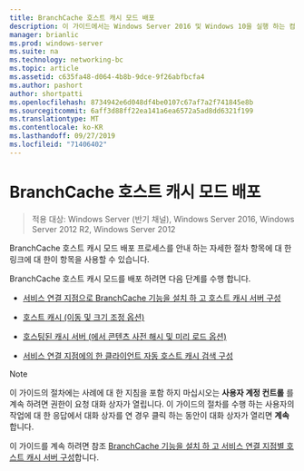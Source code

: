 ```yaml
---
title: BranchCache 호스트 캐시 모드 배포
description: 이 가이드에서는 Windows Server 2016 및 Windows 10을 실행 하는 컴퓨터에서 호스트 캐시 모드로 BranchCache를 배포 하는 방법 지침을 제공
manager: brianlic
ms.prod: windows-server
ms.suite: na
ms.technology: networking-bc
ms.topic: article
ms.assetid: c635fa48-d064-4b8b-9dce-9f26abfbcfa4
ms.author: pashort
author: shortpatti
ms.openlocfilehash: 8734942e6d048df4be0107c67af7a2f741845e8b
ms.sourcegitcommit: 6aff3d88ff22ea141a6ea6572a5ad8dd6321f199
ms.translationtype: MT
ms.contentlocale: ko-KR
ms.lasthandoff: 09/27/2019
ms.locfileid: "71406402"
---
```

# <a name="branchcache-hosted-cache-mode-deployment"></a>BranchCache 호스트 캐시 모드 배포

>적용 대상: Windows Server (반기 채널), Windows Server 2016, Windows Server 2012 R2, Windows Server 2012

BranchCache 호스트 캐시 모드 배포 프로세스를 안내 하는 자세한 절차 항목에 대 한 링크에 대 한이 항목을 사용할 수 있습니다.

BranchCache 호스트 캐시 모드를 배포 하려면 다음 단계를 수행 합니다.

- [서비스 연결 지점으로 BranchCache 기능을 설치 하 고 호스트 캐시 서버 구성](5-Bc-Feature-Scp.md)

- [호스트 캐시 &#40;이동 및 크기 조정 옵션&#41;](6-Bc-Move-Resize-Cache.md)

- [호스팅된 캐시 서버 &#40;에서 콘텐츠 사전 해시 및 미리 로드 옵션&#41;](7-Bc-Prehash-Preload.md)

- [서비스 연결 지점에의 한 클라이언트 자동 호스트 캐시 검색 구성](10-Bc-Client-By-Scp.md)

>[!NOTE]
>이 가이드의 절차에는 사례에 대 한 지침을 포함 하지 마십시오는 **사용자 계정 컨트롤** 를 계속 하려면 권한이 요청 대화 상자가 열립니다. 이 가이드의 절차를 수행 하는 사용자의 작업에 대 한 응답에서 대화 상자를 연 경우 클릭 하는 동안이 대화 상자가 열리면 **계속**합니다.

이 가이드를 계속 하려면 참조 [BranchCache 기능을 설치 하 고 서비스 연결 지점별 호스트 캐시 서버 구성](5-Bc-Feature-Scp.md)합니다.
